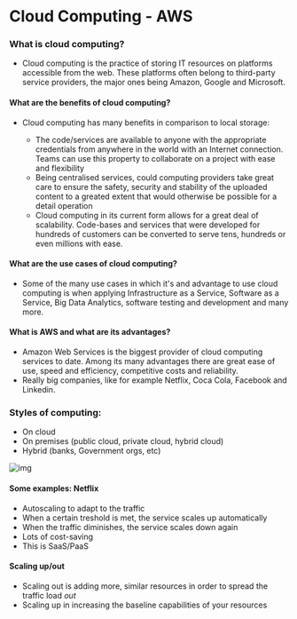 # Cloud Computing - AWS

### What is cloud computing?
- Cloud computing is the practice of storing IT resources on platforms accessible from the web. These platforms often belong to third-party service providers, the major ones being Amazon, Google and Microsoft.

#### What are the benefits of cloud computing?
- Cloud computing has many benefits in comparison to local storage:

	* The code/services are available to anyone with the appropriate credentials from anywhere in the world with an Internet connection. Teams can use this property to collaborate on a project with ease and flexibility
	* Being centralised services, could computing providers take great care to ensure the safety, security and stability of the uploaded content to a greated extent that would otherwise be possible for a detail operation
	* Cloud computing in its current form allows for a great deal of scalability. Code-bases and services that were developed for hundreds of customers can be converted to serve tens, hundreds or even millions with ease.
	
#### What are the use cases of cloud computing?
- Some of the many use cases in which it's and advantage to use cloud computing is when applying Infrastructure as a Service, Software as a Service, Big Data Analytics, software testing and development and many more. 

#### What is AWS and what are its advantages?
- Amazon Web Services is the biggest provider of cloud computing services to date. Among its many advantages there are great ease of use, speed and efficiency, competitive costs and reliability.
- Really big companies, like for example Netflix, Coca Cola, Facebook and Linkedin.

### Styles of computing:
- On cloud
- On premises (public cloud, private cloud, hybrid cloud)
- Hybrid (banks, Government orgs, etc)

![img](https://miro.medium.com/max/1066/1*LRFaWc35HsUyKikmrzD9qw.png)

#### Some examples: Netflix
- Autoscaling to adapt to the traffic
- When a certain treshold is met, the service scales up automatically
- When the traffic diminishes, the service scales down again
- Lots of cost-saving
- This is SaaS/PaaS

#### Scaling up/out
- Scaling out is adding more, similar resources in order to spread the traffic load *out*
- Scaling up in increasing the baseline capabilities of your resources






